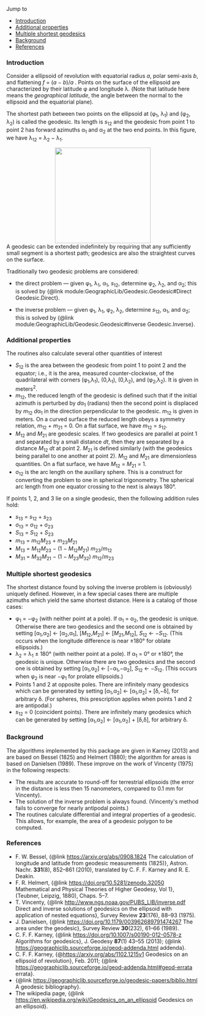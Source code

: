 Jump to
* [Introduction](#intro)
* [Additional properties](#additional)
* [Multiple shortest geodesics](#multiple)
* [Background](#background)
* [References](#references)

### <a name="intro"></a>Introduction

Consider a ellipsoid of revolution with equatorial radius *a*, polar
semi-axis *b*, and flattening *f* = (*a* &minus; *b*)/*a* .  Points on
the surface of the ellipsoid are characterized by their latitude &phi;
and longitude &lambda;.  (Note that latitude here means the
*geographical latitude*, the angle between the normal to the ellipsoid
and the equatorial plane).

The shortest path between two points on the ellipsoid at
(&phi;<sub>1</sub>, &lambda;<sub>1</sub>) and (&phi;<sub>2</sub>,
&lambda;<sub>2</sub>) is called the geodesic.  Its length is
*s*<sub>12</sub> and the geodesic from point 1 to point 2 has forward
azimuths &alpha;<sub>1</sub> and &alpha;<sub>2</sub> at the two end
points.  In this figure, we have &lambda;<sub>12</sub> =
&lambda;<sub>2</sub> &minus; &lambda;<sub>1</sub>.
<center>
<img src="https://upload.wikimedia.org/wikipedia/commons/c/cb/Geodesic_problem_on_an_ellipsoid.svg" width="250">
</center>
A geodesic can be extended indefinitely by requiring that any
sufficiently small segment is a shortest path; geodesics are also the
straightest curves on the surface.

Traditionally two geodesic problems are considered:
* the direct problem &mdash; given &phi;<sub>1</sub>,
  &lambda;<sub>1</sub>, &alpha;<sub>1</sub>, *s*<sub>12</sub>,
  determine &phi;<sub>2</sub>, &lambda;<sub>2</sub>, and
  &alpha;<sub>2</sub>; this is solved by
  {@link module:GeographicLib/Geodesic.Geodesic#Direct Geodesic.Direct}.

* the inverse problem &mdash; given &phi;<sub>1</sub>,
  &lambda;<sub>1</sub>, &phi;<sub>2</sub>, &lambda;<sub>2</sub>,
  determine *s*<sub>12</sub>, &alpha;<sub>1</sub>, and
  &alpha;<sub>2</sub>; this is solved by
  {@link module:GeographicLib/Geodesic.Geodesic#Inverse Geodesic.Inverse}.

### <a name="additional"></a>Additional properties

The routines also calculate several other quantities of interest
* *S*<sub>12</sub> is the area between the geodesic from point 1 to
  point 2 and the equator; i.e., it is the area, measured
  counter-clockwise, of the quadrilateral with corners
  (&phi;<sub>1</sub>,&lambda;<sub>1</sub>), (0,&lambda;<sub>1</sub>),
  (0,&lambda;<sub>2</sub>), and
  (&phi;<sub>2</sub>,&lambda;<sub>2</sub>).  It is given in
  meters<sup>2</sup>.
* *m*<sub>12</sub>, the reduced length of the geodesic is defined such
  that if the initial azimuth is perturbed by *d*&alpha;<sub>1</sub>
  (radians) then the second point is displaced by *m*<sub>12</sub>
  *d*&alpha;<sub>1</sub> in the direction perpendicular to the
  geodesic.  *m*<sub>12</sub> is given in meters.  On a curved surface
  the reduced length obeys a symmetry relation, *m*<sub>12</sub> +
  *m*<sub>21</sub> = 0.  On a flat surface, we have *m*<sub>12</sub> =
  *s*<sub>12</sub>.
* *M*<sub>12</sub> and *M*<sub>21</sub> are geodesic scales.  If two
  geodesics are parallel at point 1 and separated by a small distance
  *dt*, then they are separated by a distance *M*<sub>12</sub> *dt* at
  point 2.  *M*<sub>21</sub> is defined similarly (with the geodesics
  being parallel to one another at point 2).  *M*<sub>12</sub> and
  *M*<sub>21</sub> are dimensionless quantities.  On a flat surface,
  we have *M*<sub>12</sub> = *M*<sub>21</sub> = 1.
* &sigma;<sub>12</sub> is the arc length on the auxiliary sphere.
  This is a construct for converting the problem to one in spherical
  trigonometry.  The spherical arc length from one equator crossing to
  the next is always 180&deg;.

If points 1, 2, and 3 lie on a single geodesic, then the following
addition rules hold:
* *s*<sub>13</sub> = *s*<sub>12</sub> + *s*<sub>23</sub>
* &sigma;<sub>13</sub> = &sigma;<sub>12</sub> + &sigma;<sub>23</sub>
* *S*<sub>13</sub> = *S*<sub>12</sub> + *S*<sub>23</sub>
* *m*<sub>13</sub> = *m*<sub>12</sub>*M*<sub>23</sub> +
  *m*<sub>23</sub>*M*<sub>21</sub>
* *M*<sub>13</sub> = *M*<sub>12</sub>*M*<sub>23</sub> &minus;
  (1 &minus; *M*<sub>12</sub>*M*<sub>21</sub>)
  *m*<sub>23</sub>/*m*<sub>12</sub>
* *M*<sub>31</sub> = *M*<sub>32</sub>*M*<sub>21</sub> &minus;
  (1 &minus; *M*<sub>23</sub>*M*<sub>32</sub>)
  *m*<sub>12</sub>/*m*<sub>23</sub>

### <a name="multiple"></a>Multiple shortest geodesics

The shortest distance found by solving the inverse problem is
(obviously) uniquely defined.  However, in a few special cases there are
multiple azimuths which yield the same shortest distance.  Here is a
catalog of those cases:
* &phi;<sub>1</sub> = &minus;&phi;<sub>2</sub> (with neither point at
  a pole).  If &alpha;<sub>1</sub> = &alpha;<sub>2</sub>, the geodesic
  is unique.  Otherwise there are two geodesics and the second one is
  obtained by setting [&alpha;<sub>1</sub>,&alpha;<sub>2</sub>] &larr;
  [&alpha;<sub>2</sub>,&alpha;<sub>1</sub>],
  [*M*<sub>12</sub>,*M*<sub>21</sub>] &larr;
  [*M*<sub>21</sub>,*M*<sub>12</sub>], *S*<sub>12</sub> &larr;
  &minus;*S*<sub>12</sub>.  (This occurs when the longitude difference
  is near &plusmn;180&deg; for oblate ellipsoids.)
* &lambda;<sub>2</sub> = &lambda;<sub>1</sub> &plusmn; 180&deg; (with
  neither point at a pole).  If &alpha;<sub>1</sub> = 0&deg; or
  &plusmn;180&deg;, the geodesic is unique.  Otherwise there are two
  geodesics and the second one is obtained by setting
  [&alpha;<sub>1</sub>,&alpha;<sub>2</sub>] &larr;
  [&minus;&alpha;<sub>1</sub>,&minus;&alpha;<sub>2</sub>],
  *S*<sub>12</sub> &larr; &minus;*S*<sub>12</sub>.  (This occurs when
  &phi;<sub>2</sub> is near &minus;&phi;<sub>1</sub> for prolate
  ellipsoids.)
* Points 1 and 2 at opposite poles.  There are infinitely many
  geodesics which can be generated by setting
  [&alpha;<sub>1</sub>,&alpha;<sub>2</sub>] &larr;
  [&alpha;<sub>1</sub>,&alpha;<sub>2</sub>] +
  [&delta;,&minus;&delta;], for arbitrary &delta;.  (For spheres, this
  prescription applies when points 1 and 2 are antipodal.)
* *s*<sub>12</sub> = 0 (coincident points).  There are infinitely many
  geodesics which can be generated by setting
  [&alpha;<sub>1</sub>,&alpha;<sub>2</sub>] &larr;
  [&alpha;<sub>1</sub>,&alpha;<sub>2</sub>] + [&delta;,&delta;], for
  arbitrary &delta;.

### <a name="background"></a>Background

The algorithms implemented by this package are given in Karney (2013)
and are based on Bessel (1825) and Helmert (1880); the algorithm for
areas is based on Danielsen (1989).  These improve on the work of
Vincenty (1975) in the following respects:
* The results are accurate to round-off for terrestrial ellipsoids (the
  error in the distance is less then 15 nanometers, compared to 0.1 mm
  for Vincenty).
* The solution of the inverse problem is always found.  (Vincenty's
  method fails to converge for nearly antipodal points.)
* The routines calculate differential and integral properties of a
  geodesic.  This allows, for example, the area of a geodesic polygon to
  be computed.

### <a name="references"></a>References

* F. W. Bessel,
  {@link https://arxiv.org/abs/0908.1824 The calculation of longitude and
  latitude from geodesic measurements (1825)},
  Astron. Nachr. **331**(8), 852&ndash;861 (2010),
  translated by C. F. F. Karney and R. E. Deakin.
* F. R. Helmert,
  {@link https://doi.org/10.5281/zenodo.32050
  Mathematical and Physical Theories of Higher Geodesy, Vol 1},
  (Teubner, Leipzig, 1880), Chaps. 5&ndash;7.
* T. Vincenty,
  {@link http://www.ngs.noaa.gov/PUBS_LIB/inverse.pdf
  Direct and inverse solutions of geodesics on the ellipsoid with
  application of nested equations},
  Survey Review **23**(176), 88&ndash;93 (1975).
* J. Danielsen,
  {@link https://doi.org/10.1179/003962689791474267 The area under
  the geodesic}, Survey Review **30**(232), 61&ndash;66 (1989).
* C. F. F. Karney,
  {@link https://doi.org/10.1007/s00190-012-0578-z
  Algorithms for geodesics}, J. Geodesy **87**(1) 43&ndash;55 (2013);
  {@link https://geographiclib.sourceforge.io/geod-addenda.html addenda}.
* C. F. F. Karney,
  {@https://arxiv.org/abs/1102.1215v1
  Geodesics on an ellipsoid of revolution},
  Feb. 2011;
  {@link https://geographiclib.sourceforge.io/geod-addenda.html#geod-errata
  errata}.
* {@link https://geographiclib.sourceforge.io/geodesic-papers/biblio.html
  A geodesic bibliography}.
* The wikipedia page,
  {@link https://en.wikipedia.org/wiki/Geodesics_on_an_ellipsoid
  Geodesics on an ellipsoid}.
